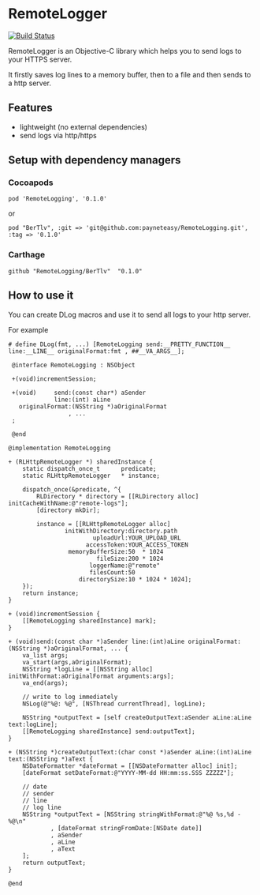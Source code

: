 # RemoteLogger

[![Build Status](https://travis-ci.org/payneteasy/RemoteLogger.svg?branch=master)](https://travis-ci.org/payneteasy/RemoteLogger)

RemoteLogger is an Objective-C library which helps you to send logs to your HTTPS server.

It firstly saves log lines to a memory buffer, then to a file and then sends to a http server.

## Features

* lightweight (no external dependencies)
* send logs via http/https

## Setup with dependency managers

### Cocoapods

    pod 'RemoteLogging', '0.1.0'

or

    pod "BerTlv", :git => 'git@github.com:payneteasy/RemoteLogging.git', :tag => '0.1.0'

### Carthage

    github "RemoteLogging/BerTlv"  "0.1.0"

## How to use it
    
You can create DLog macros and use it to send all logs to your http server.
 
For example

```obj-c
# define DLog(fmt, ...) [RemoteLogging send:__PRETTY_FUNCTION__ line:__LINE__ originalFormat:fmt , ##__VA_ARGS__];
 
 @interface RemoteLogging : NSObject
 
 +(void)incrementSession;
 
 +(void)     send:(const char*) aSender
             line:(int) aLine
   originalFormat:(NSString *)aOriginalFormat
                 , ...
 ;
 
 @end

@implementation RemoteLogging

+ (RLHttpRemoteLogger *) sharedInstance {
    static dispatch_once_t      predicate;
    static RLHttpRemoteLogger   * instance;

    dispatch_once(&predicate, ^{
        RLDirectory * directory = [[RLDirectory alloc] initCacheWithName:@"remote-logs"];
        [directory mkDir];

        instance = [[RLHttpRemoteLogger alloc]
                initWithDirectory:directory.path
                        uploadUrl:YOUR_UPLOAD_URL
                      accessToken:YOUR_ACCESS_TOKEN
                 memoryBufferSize:50  * 1024
                         fileSize:200 * 1024
                       loggerName:@"remote"
                       filesCount:50
                    directorySize:10 * 1024 * 1024];
    });
    return instance;
}

+ (void)incrementSession {
    [[RemoteLogging sharedInstance] mark];
}

+ (void)send:(const char *)aSender line:(int)aLine originalFormat:(NSString *)aOriginalFormat, ... {
    va_list args;
    va_start(args,aOriginalFormat);
    NSString *logLine = [[NSString alloc] initWithFormat:aOriginalFormat arguments:args];
    va_end(args);

    // write to log immediately
    NSLog(@"%@: %@", [NSThread currentThread], logLine);

    NSString *outputText = [self createOutputText:aSender aLine:aLine text:logLine];
    [[RemoteLogging sharedInstance] send:outputText];
}

+ (NSString *)createOutputText:(char const *)aSender aLine:(int)aLine text:(NSString *)aText {
    NSDateFormatter *dateFormat = [[NSDateFormatter alloc] init];
    [dateFormat setDateFormat:@"YYYY-MM-dd HH:mm:ss.SSS ZZZZZ"];

    // date
    // sender
    // line
    // log line
    NSString *outputText = [NSString stringWithFormat:@"%@ %s,%d - %@\n"
            , [dateFormat stringFromDate:[NSDate date]]
            , aSender
            , aLine
            , aText
    ];
    return outputText;
}

@end

``` 

